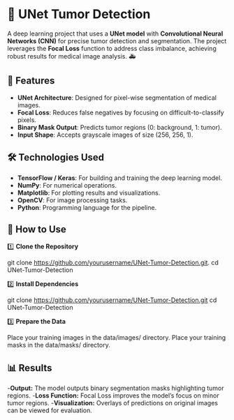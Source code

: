 # 🧠 UNet Tumor Detection
A deep learning project that uses a **UNet model** with **Convolutional Neural Networks (CNN)** for precise tumor detection and segmentation. The project leverages the **Focal Loss** function to address class imbalance, achieving robust results for medical image analysis. 🚑

## 🚀 Features
- **UNet Architecture**: Designed for pixel-wise segmentation of medical images.
- **Focal Loss**: Reduces false negatives by focusing on difficult-to-classify pixels.
- **Binary Mask Output**: Predicts tumor regions (0: background, 1: tumor).
- **Input Shape**: Accepts grayscale images of size (256, 256, 1).

## 🛠️ Technologies Used
- **TensorFlow / Keras**: For building and training the deep learning model.
- **NumPy**: For numerical operations.
- **Matplotlib**: For plotting results and visualizations.
- **OpenCV**: For image processing tasks.
- **Python**: Programming language for the pipeline.

## 📝 How to Use

1️⃣ **Clone the Repository**  
  
   git clone https://github.com/yourusername/UNet-Tumor-Detection.git.
   cd UNet-Tumor-Detection
   
2️⃣  **Install Dependencies**   

   git clone https://github.com/yourusername/UNet-Tumor-Detection.git
   cd UNet-Tumor-Detection
   
3️⃣ **Prepare the Data**

Place your training images in the data/images/ directory.
Place your training masks in the data/masks/ directory.

## 📊 Results
-**Output:** The model outputs binary segmentation masks highlighting tumor regions.
-**Loss Function:** Focal Loss improves the model’s focus on minor tumor regions.
-**Visualization:** Overlays of predictions on original images can be viewed for evaluation.

   
